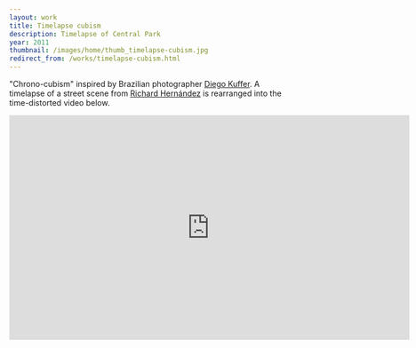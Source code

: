 ```yaml
---
layout: work
title: Timelapse cubism
description: Timelapse of Central Park
year: 2011
thumbnail: /images/home/thumb_timelapse-cubism.jpg
redirect_from: /works/timelapse-cubism.html
---
```


"Chrono-cubism" inspired by Brazilian photographer [Diego Kuffer](http://www.diegokuffer.com.br/). A timelapse of a street scene from [Richard Hernández](http://ricardofoto.es/) is rearranged into the time-distorted video below.

<center>
<iframe src="http://player.vimeo.com/video/19664801?portrait=0&amp;color=ff9933" width="720" height="405" frameborder="0" webkitAllowFullScreen mozallowfullscreen allowFullScreen></iframe>
</center>
